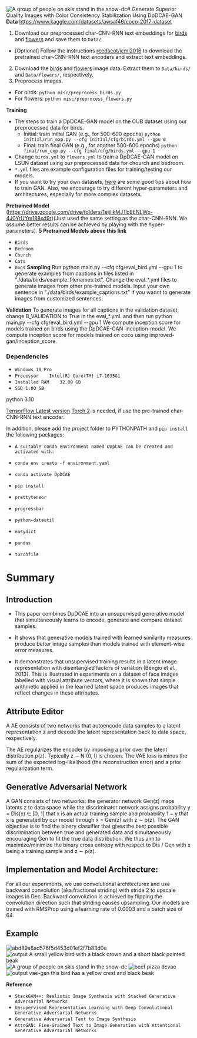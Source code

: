 ![A group of people on skis stand in the snow-dc](https://github.com/ALIMDYOUSUF/DpDCAE-GAN-for-Text-to-Image-Synthesis/assets/91628312/b3a48608-1b23-4901-a0dd-ee9b814d3a63)# Generate Superior Quality Images with Color Consistency Stabilization Using DpDCAE-GAN  
**Data**
https://www.kaggle.com/datasets/awsaf49/coco-2017-dataset
1. Download our preprocessed char-CNN-RNN text embeddings for [birds](https://drive.google.com/open?id=0B3y_msrWZaXLT1BZdVdycDY5TEE) and [flowers](https://drive.google.com/open?id=0B3y_msrWZaXLaUc0UXpmcnhaVmM) and save them to `Data/`.
  - [Optional] Follow the instructions [reedscot/icml2016](https://github.com/reedscot/icml2016) to download the pretrained char-CNN-RNN text encoders and extract text embeddings.
2. Download the [birds](http://www.vision.caltech.edu/visipedia/CUB-200-2011.html) and [flowers](http://www.robots.ox.ac.uk/~vgg/data/flowers/102/) image data. Extract them to `Data/birds/` and `Data/flowers/`, respectively.
3. Preprocess images.
  - For birds: `python misc/preprocess_birds.py`
  - For flowers: `python misc/preprocess_flowers.py`

**Training**
- The steps to train a DpDCAE-GAN model on the CUB dataset using our preprocessed data for birds.
  - Initial: train initial GAN (e.g., for 500-600 epochs) `python initial/run_exp.py --cfg initial/cfg/birds.yml --gpu 0`
  - Final: train final GAN (e.g., for another 500-600 epochs) `python final/run_exp.py --cfg final/cfg/birds.yml --gpu 1`
- Change `birds.yml` to `flowers.yml` to train a DpDCAE-GAN model on LSUN dataset using our preprocessed data for chourch and bedroom.
- `*.yml` files are example configuration files for training/testing our models.
- If you want to try your own datasets, [here](https://github.com/soumith/ganhacks) are some good tips about how to train GAN. Also, we encourage to try different hyper-parameters and architectures, especially for more complex datasets.

**Pretrained Model**
(https://drive.google.com/drive/folders/1eijllkMJTb9ENLWx-4J0YrUYm188sd9r)(Just used the same setting as the char-CNN-RNN. We assume better results can be achieved by playing with the hyper-parameters).
**5 Pretrained Models above this link**
- `Birds`
-  `Bedroom`
-  `Church`
-  `Cats`
-  `Dogs`
**Sampling**
Run python main.py --cfg cfg/eval_bird.yml --gpu 1 to generate examples from captions in files listed in "./data/birds/example_filenames.txt". 
Change the eval_*.yml files to generate images from other pre-trained models.
Input your own sentence in "./data/birds/example_captions.txt" if you wannt to generate images from customized sentences.

**Validation**
To generate images for all captions in the validation dataset, change B_VALIDATION to True in the eval_*.yml. and then run python main.py --cfg cfg/eval_bird.yml --gpu 1
We compute inception score for models trained on birds using the DpDCAE-GAN-inception-model.
We compute inception score for models trained on coco using improved-gan/inception_score.
### Dependencies
- `Windows 10 Pro`
- `Processor	Intel(R) Core(TM) i7-1035G1`
- `Installed RAM	32.00 GB`
- `SSD 1.00 GB`

python 3.10

[TensorFlow Latest version](https://www.tensorflow.org/get_started/os_setup)
[Torch 2](http://torch.ch/docs/getting-started.html#_) is needed, if use the pre-trained char-CNN-RNN text encoder.

In addition, please add the project folder to PYTHONPATH and `pip install` the following packages:
 - `A suitable conda environment named DDpCAE can be created and activated with:`

 - `conda env create -f environment.yaml`
- `conda activate DpDCAE`
- `pip install`
- `prettytensor`
- `progressbar`
- `python-dateutil`
- `easydict`
- `pandas`
- `torchfile`

# Summary

## Introduction

* This paper combines DpDCAE into an unsupervised generative model that simultaneously learns to encode, generate and compare dataset samples.

* It shows that generative models trained with learned similarity measures produce better image samples than models trained with element-wise error measures.

* It demonstrates that unsupervised training results in a latent image representation with disentangled factors of variation (Bengio et al., 2013). This is illustrated in experiments on a dataset of face images labelled with visual attribute vectors, where it is shown that simple arithmetic applied in the learned latent space produces images that reflect changes in these attributes.

## Attribute Editor

A AE consists of two networks that autoencode data samples to a latent representation z and decode the latent representation back to data space, respectively.                                         
                                              
The AE regularizes the encoder by imposing a prior over the latent distribution p(z). Typically z ∼ N (0, I) is chosen. The VAE loss is minus the sum of the expected log-likelihood (the reconstruction error) and a prior regularization term.

## Generative Adversarial Network

A GAN consists of two networks: the generator network Gen(z) maps latents z to data space while the discriminator network assigns probability y = Dis(x) ∈ [0, 1] that x is an actual training sample and probability 1 − y that x is generated by our model through x = Gen(z) with z ∼ p(z). The GAN objective is to find the binary classifier that gives the best possible discrimination between true and generated data and simultaneously encouraging Gen to fit the true data distribution. We thus aim to maximize/minimize the binary cross entropy with respect to Dis / Gen with x being a training sample
and z ∼ p(z).


## Implementation and Model Architecture:

For all our experiments, we use convolutional architectures and use backward convolution (aka.fractional striding) with stride 2 to upscale images in Dec. Backward convolution is achieved by flipping the convolution direction such that striding causes upsampling. Our models are trained with RMSProp using a learning rate of 0.0003 and a batch size of 64.
## Example
![abd89a8ad576f5d453d01ef2f7b83d0e](https://github.com/ALIMDYOUSUF/DpDCAE-GAN-for-Text-to-Image-Synthesis/assets/91628312/826003e1-5b41-426c-9208-abc4858ccc78)
![output  A small yellow bird with a black crown and a short black pointed beak](https://github.com/ALIMDYOUSUF/DpDCAE-GAN-for-Text-to-Image-Synthesis/assets/91628312/26e7dfde-d539-4218-a537-b565754c477e)
![A group of people on skis stand in the snow-dc](https://github.com/ALIMDYOUSUF/DpDCAE-GAN-for-Text-to-Image-Synthesis/assets/91628312/a7d78cef-767d-4637-9537-5e255d1de2d1)
![beef pizza dcvae](https://github.com/ALIMDYOUSUF/DpDCAE-GAN-for-Text-to-Image-Synthesis/assets/91628312/423d7f82-d72b-4ce9-acec-3da75c266426)
![output vae-gan this bird has a yellow crest and black beak](https://github.com/ALIMDYOUSUF/DpDCAE-GAN-for-Text-to-Image-Synthesis/assets/91628312/196056f7-562c-4495-9e92-bf6cc42a8f18)


**Reference**
- `StackGAN++: Realistic Image Synthesis with Stacked Generative Adversarial Networks`
- `Unsupervised Representation Learning with Deep Convolutional Generative Adversarial Networks`
- `Generative Adversarial Text to Image Synthesis`
- `AttnGAN: Fine-Grained Text to Image Generation with Attentional Generative Adversarial Networks`





